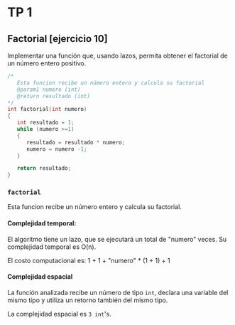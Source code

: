 
# TP 1

## Factorial [ejercicio 10]

Implementar una función que, usando lazos, permita obtener el factorial de un número entero positivo.

```C
/*
   Esta funcion recibe un número entero y calcula su factorial
   @param1 numero (int)
   @return resultado (int)
*/
int factorial(int numero)
{
   int resultado = 1;
   while (numero >=1)
   {
      resultado = resultado * numero;
      numero = numero -1;
   }

   return resultado;
}
```

### `factorial`
Esta funcion recibe un número entero y calcula su factorial.

#### Complejidad temporal:
El algoritmo tiene un lazo, que se ejecutará un total de "numero" veces.
Su complejidad temporal es O(n).

El costo computacional es: 1 + 1 + "numero" * (1 + 1) + 1

#### Complejidad espacial
La función analizada recibe un número de tipo `int`, declara una variable del mismo tipo y utiliza un retorno también del mismo tipo.

La complejidad espacial es `3 int`'s.